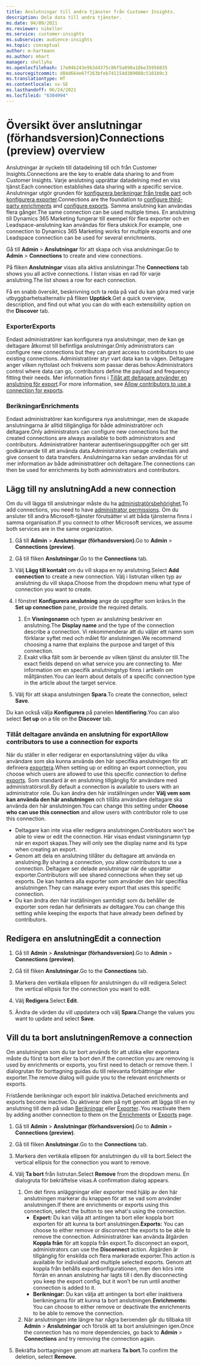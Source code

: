 ```yaml
---
title: Anslutningar till andra tjänster från Customer Insights.
description: Dela data till andra tjänster.
ms.date: 04/09/2021
ms.reviewer: nikeller
ms.service: customer-insights
ms.subservice: audience-insights
ms.topic: conceptual
author: m-hartmann
ms.author: mhart
manager: shellyha
ms.openlocfilehash: 17e04b243e9b3d4375c86f5a890a18be35956835
ms.sourcegitcommit: d84d664e67f263bfeb741154d309088c5101b9c3
ms.translationtype: HT
ms.contentlocale: sv-SE
ms.lasthandoff: 06/24/2021
ms.locfileid: "6304994"
---
```

# <a name="connections-preview-overview"></a><span data-ttu-id="d9552-103">Översikt över anslutningar (förhandsversion)</span><span class="sxs-lookup"><span data-stu-id="d9552-103">Connections (preview) overview</span></span>

<span data-ttu-id="d9552-104">Anslutningar är nyckeln till datadelning till och från Customer Insights.</span><span class="sxs-lookup"><span data-stu-id="d9552-104">Connections are the key to enable data sharing to and from Customer Insights.</span></span> <span data-ttu-id="d9552-105">Varje anslutning upprättar datadelning med en viss tjänst.</span><span class="sxs-lookup"><span data-stu-id="d9552-105">Each connection establishes data sharing with a specific service.</span></span> <span data-ttu-id="d9552-106">Anslutningar utgör grunden för [konfigurera berikningar från tredje part](enrichment-hub.md) och [konfigurera exporter](export-destinations.md).</span><span class="sxs-lookup"><span data-stu-id="d9552-106">Connections are the foundation to [configure third-party enrichments](enrichment-hub.md) and [configure exports](export-destinations.md).</span></span> <span data-ttu-id="d9552-107">Samma anslutning kan användas flera gånger.</span><span class="sxs-lookup"><span data-stu-id="d9552-107">The same connection can be used multiple times.</span></span> <span data-ttu-id="d9552-108">En anslutning till Dynamics 365 Marketing fungerar till exempel för flera exporter och en Leadspace-anslutning kan användas för flera utskick.</span><span class="sxs-lookup"><span data-stu-id="d9552-108">For example, one connection to Dynamics 365 Marketing works for multiple exports and one Leadspace connection can be used for several enrichments.</span></span>

<span data-ttu-id="d9552-109">Gå till **Admin** > **Anslutningar** för att skapa och visa anslutningar.</span><span class="sxs-lookup"><span data-stu-id="d9552-109">Go to **Admin** > **Connections** to create and view connections.</span></span>

<span data-ttu-id="d9552-110">På fliken **Anslutningar** visas alla aktiva anslutningar.</span><span class="sxs-lookup"><span data-stu-id="d9552-110">The **Connections** tab shows you all active connections.</span></span> <span data-ttu-id="d9552-111">I listan visas en rad för varje anslutning.</span><span class="sxs-lookup"><span data-stu-id="d9552-111">The list shows a row for each connection.</span></span> 

<span data-ttu-id="d9552-112">Få en snabb översikt, beskrivning och ta reda på vad du kan göra med varje utbyggbarhetsalternativ på fliken **Upptäck**.</span><span class="sxs-lookup"><span data-stu-id="d9552-112">Get a quick overview, description, and find out what you can do with each extensibility option on the **Discover** tab.</span></span>

### <a name="exports"></a><span data-ttu-id="d9552-113">Exporter</span><span class="sxs-lookup"><span data-stu-id="d9552-113">Exports</span></span>

<span data-ttu-id="d9552-114">Endast administratörer kan konfigurera nya anslutningar, men de kan ge deltagare åtkomst till befintliga anslutningar.</span><span class="sxs-lookup"><span data-stu-id="d9552-114">Only administrators can configure new connections but they can grant access to contributors to use existing connections.</span></span> <span data-ttu-id="d9552-115">Administratörer styr vart data kan ta vägen. Deltagare anger vilken nyttolast och frekvens som passar deras behov.</span><span class="sxs-lookup"><span data-stu-id="d9552-115">Administrators control where data can go, contributors define the payload and frequency fitting their needs.</span></span> <span data-ttu-id="d9552-116">Mer information finns i [Tillåt att deltagare använder en anslutning för export](#allow-contributors-to-use-a-connection-for-exports).</span><span class="sxs-lookup"><span data-stu-id="d9552-116">For more information, see [Allow contributors to use a connection for exports](#allow-contributors-to-use-a-connection-for-exports).</span></span>

### <a name="enrichments"></a><span data-ttu-id="d9552-117">Berikningar</span><span class="sxs-lookup"><span data-stu-id="d9552-117">Enrichments</span></span>

<span data-ttu-id="d9552-118">Endast administratörer kan konfigurera nya anslutningar, men de skapade anslutningarna är alltid tillgängliga för både administratörer och deltagare.</span><span class="sxs-lookup"><span data-stu-id="d9552-118">Only administrators can configure new connections but the created connections are always available to both administrators and contributors.</span></span> <span data-ttu-id="d9552-119">Administratörer hanterar autentiseringsuppgifter och ger sitt godkännande till att använda data.</span><span class="sxs-lookup"><span data-stu-id="d9552-119">Administrators manage credentials and give consent to data transfers.</span></span> <span data-ttu-id="d9552-120">Anslutningarna kan sedan användas för ut mer information av både administratörer och deltagare.</span><span class="sxs-lookup"><span data-stu-id="d9552-120">The connections can then be used for enrichments by both administrators and contributors.</span></span>

## <a name="add-a-new-connection"></a><span data-ttu-id="d9552-121">Lägg till ny anslutning</span><span class="sxs-lookup"><span data-stu-id="d9552-121">Add a new connection</span></span>

<span data-ttu-id="d9552-122">Om du vill lägga till anslutningar måste du ha [administratörsbehörighet](permissions.md).</span><span class="sxs-lookup"><span data-stu-id="d9552-122">To add connections, you need to have [administrator permissions](permissions.md).</span></span> <span data-ttu-id="d9552-123">Om du ansluter till andra Microsoft-tjänster förutsätter vi att båda tjänsterna finns i samma organisation.</span><span class="sxs-lookup"><span data-stu-id="d9552-123">If you connect to other Microsoft services, we assume both services are in the same organization.</span></span>

1. <span data-ttu-id="d9552-124">Gå till **Admin** > **Anslutningar (förhandsversion)**.</span><span class="sxs-lookup"><span data-stu-id="d9552-124">Go to **Admin** > **Connections (preview)**.</span></span>

1. <span data-ttu-id="d9552-125">Gå till fliken **Anslutningar**.</span><span class="sxs-lookup"><span data-stu-id="d9552-125">Go to the **Connections** tab.</span></span>

1. <span data-ttu-id="d9552-126">Välj **Lägg till kontakt** om du vill skapa en ny anslutning.</span><span class="sxs-lookup"><span data-stu-id="d9552-126">Select **Add connection** to create a new connection.</span></span> <span data-ttu-id="d9552-127">Välj i listrutan vilken typ av anslutning du vill skapa.</span><span class="sxs-lookup"><span data-stu-id="d9552-127">Choose from the dropdown menu what type of connection you want to create.</span></span>

1. <span data-ttu-id="d9552-128">I fönstret **Konfigurera anslutning** ange de uppgifter som krävs.</span><span class="sxs-lookup"><span data-stu-id="d9552-128">In the **Set up connection** pane, provide the required details.</span></span> 
   1. <span data-ttu-id="d9552-129">En **Visningsnamn** och typen av anslutning beskriver en anslutning.</span><span class="sxs-lookup"><span data-stu-id="d9552-129">The **Display name** and the type of the connection describe a connection.</span></span> <span data-ttu-id="d9552-130">Vi rekommenderar att du väljer ett namn som förklarar syftet med och målet för anslutningen.</span><span class="sxs-lookup"><span data-stu-id="d9552-130">We recommend choosing a name that explains the purpose and target of this connection.</span></span>
   1. <span data-ttu-id="d9552-131">Exakt vilka fält som är beroende av vilken tjänst du ansluter till.</span><span class="sxs-lookup"><span data-stu-id="d9552-131">The exact fields depend on what service you are connecting to.</span></span> <span data-ttu-id="d9552-132">Mer information om en specifik anslutningstyp finns i artikeln om måltjänsten.</span><span class="sxs-lookup"><span data-stu-id="d9552-132">You can learn about details of a specific connection type in the article about the target service.</span></span>

1. <span data-ttu-id="d9552-133">Välj för att skapa anslutningen **Spara**.</span><span class="sxs-lookup"><span data-stu-id="d9552-133">To create the connection, select **Save**.</span></span>

<span data-ttu-id="d9552-134">Du kan också välja **Konfigurera** på panelen **Identifiering**.</span><span class="sxs-lookup"><span data-stu-id="d9552-134">You can also select **Set up** on a tile on the **Discover** tab.</span></span>

### <a name="allow-contributors-to-use-a-connection-for-exports"></a><span data-ttu-id="d9552-135">Tillåt deltagare använda en anslutning för export</span><span class="sxs-lookup"><span data-stu-id="d9552-135">Allow contributors to use a connection for exports</span></span>

<span data-ttu-id="d9552-136">När du ställer in eller redigerar en exportanslutning väljer du vilka användare som ska kunna använda den här specifika anslutningen för att definiera [exportera](export-destinations.md).</span><span class="sxs-lookup"><span data-stu-id="d9552-136">When setting up or editing an export connection, you choose which users are allowed to use this specific connection to define [exports](export-destinations.md).</span></span> <span data-ttu-id="d9552-137">Som standard är en anslutning tillgänglig för användare med administratörsroll.</span><span class="sxs-lookup"><span data-stu-id="d9552-137">By default a connection is available to users with an administrator role.</span></span> <span data-ttu-id="d9552-138">Du kan ändra den här inställningen under **Välj vem som kan använda den här anslutningen** och tillåta användare deltagare ska använda den här anslutningen.</span><span class="sxs-lookup"><span data-stu-id="d9552-138">You can change this setting under **Choose who can use this connection** and allow users with contributor role to use this connection.</span></span>

- <span data-ttu-id="d9552-139">Deltagare kan inte visa eller redigera anslutningen.</span><span class="sxs-lookup"><span data-stu-id="d9552-139">Contributors won't be able to view or edit the connection.</span></span> <span data-ttu-id="d9552-140">Här visas endast visningsnamn typ när en export skapas.</span><span class="sxs-lookup"><span data-stu-id="d9552-140">They will only see the display name and its type when creating an export.</span></span>
- <span data-ttu-id="d9552-141">Genom att dela en anslutning tillåter du deltagare att använda en anslutning.</span><span class="sxs-lookup"><span data-stu-id="d9552-141">By sharing a connection, you allow contributors to use a connection.</span></span> <span data-ttu-id="d9552-142">Deltagare ser delade anslutningar när de upprättar exporter.</span><span class="sxs-lookup"><span data-stu-id="d9552-142">Contributors will see shared connections when they set up exports.</span></span> <span data-ttu-id="d9552-143">De kan hantera alla exporter som använder den här specifika anslutningen.</span><span class="sxs-lookup"><span data-stu-id="d9552-143">They can manage every export that uses this specific connection.</span></span>
- <span data-ttu-id="d9552-144">Du kan ändra den här inställningen samtidigt som du behåller de exporter som redan har definierats av deltagare.</span><span class="sxs-lookup"><span data-stu-id="d9552-144">You can change this setting while keeping the exports that have already been defined by contributors.</span></span>

## <a name="edit-a-connection"></a><span data-ttu-id="d9552-145">Redigera en anslutning</span><span class="sxs-lookup"><span data-stu-id="d9552-145">Edit a connection</span></span>

1. <span data-ttu-id="d9552-146">Gå till **Admin** > **Anslutningar (förhandsversion)**.</span><span class="sxs-lookup"><span data-stu-id="d9552-146">Go to **Admin** > **Connections (preview)**.</span></span>

1. <span data-ttu-id="d9552-147">Gå till fliken **Anslutningar**.</span><span class="sxs-lookup"><span data-stu-id="d9552-147">Go to the **Connections** tab.</span></span>

1. <span data-ttu-id="d9552-148">Markera den vertikala ellipsen för anslutningen du vill redigera.</span><span class="sxs-lookup"><span data-stu-id="d9552-148">Select the vertical ellipsis for the connection you want to edit.</span></span>

1. <span data-ttu-id="d9552-149">Välj **Redigera**.</span><span class="sxs-lookup"><span data-stu-id="d9552-149">Select **Edit**.</span></span>

1. <span data-ttu-id="d9552-150">Ändra de värden du vill uppdatera och välj **Spara**.</span><span class="sxs-lookup"><span data-stu-id="d9552-150">Change the values you want to update and select **Save**.</span></span>

## <a name="remove-a-connection"></a><span data-ttu-id="d9552-151">Vill du ta bort anslutningen</span><span class="sxs-lookup"><span data-stu-id="d9552-151">Remove a connection</span></span>

<span data-ttu-id="d9552-152">Om anslutningen som du tar bort används för att utöka eller exportera måste du först ta bort eller ta bort den.</span><span class="sxs-lookup"><span data-stu-id="d9552-152">If the connection you are removing is used by enrichments or exports, you first need to detach or remove them.</span></span> <span data-ttu-id="d9552-153">I dialogrutan för borttagning guidas du till relevanta förbättringar eller exporter.</span><span class="sxs-lookup"><span data-stu-id="d9552-153">The remove dialog will guide you to the relevant enrichments or exports.</span></span> 

<span data-ttu-id="d9552-154">Fristående berikningar och export blir inaktiva.</span><span class="sxs-lookup"><span data-stu-id="d9552-154">Detached enrichments and exports become inactive.</span></span> <span data-ttu-id="d9552-155">Du aktiverar dem på nytt genom att lägga till en ny anslutning till dem på sidan [Berikningar](enrichment-hub.md) eller [Exporter](export-destinations.md)..</span><span class="sxs-lookup"><span data-stu-id="d9552-155">You reactivate them by adding another connection to them on the [Enrichments](enrichment-hub.md) or [Exports](export-destinations.md) page.</span></span>

1. <span data-ttu-id="d9552-156">Gå till **Admin** > **Anslutningar (förhandsversion)**.</span><span class="sxs-lookup"><span data-stu-id="d9552-156">Go to **Admin** > **Connections (preview)**.</span></span>

1. <span data-ttu-id="d9552-157">Gå till fliken **Anslutningar**.</span><span class="sxs-lookup"><span data-stu-id="d9552-157">Go to the **Connections** tab.</span></span>

1. <span data-ttu-id="d9552-158">Markera den vertikala ellipsen för anslutningen du vill ta bort.</span><span class="sxs-lookup"><span data-stu-id="d9552-158">Select the vertical ellipsis for the connection you want to remove.</span></span>

1. <span data-ttu-id="d9552-159">Välj **Ta bort** från listrutan.</span><span class="sxs-lookup"><span data-stu-id="d9552-159">Select **Remove** from the dropdown menu.</span></span> <span data-ttu-id="d9552-160">En dialogruta för bekräftelse visas.</span><span class="sxs-lookup"><span data-stu-id="d9552-160">A confirmation dialog appears.</span></span>

   1. <span data-ttu-id="d9552-161">Om det finns anläggningar eller exporter med hjälp av den här anslutningen markerar du knappen för att se vad som använder anslutningen.</span><span class="sxs-lookup"><span data-stu-id="d9552-161">If there are enrichments or exports using this connection, select the button to see what's using the connection.</span></span>
      - <span data-ttu-id="d9552-162">**Export:** Du kan välja att antingen ta bort eller koppla bort exporten för att kunna ta bort anslutningen.</span><span class="sxs-lookup"><span data-stu-id="d9552-162">**Exports:** You can choose to either remove or disconnect the exports to be able to remove the connection.</span></span> <span data-ttu-id="d9552-163">Administratörer kan använda åtgärden **Koppla från** för att koppla från export.</span><span class="sxs-lookup"><span data-stu-id="d9552-163">To disconnect an export, administrators can use the **Disconnect** action.</span></span> <span data-ttu-id="d9552-164">Åtgärden är tillgänglig för enskilda och flera markerade exporter.</span><span class="sxs-lookup"><span data-stu-id="d9552-164">This action is available for individual and multiple selected exports.</span></span> <span data-ttu-id="d9552-165">Genom att koppla från behålls exportkonfigurationen, men den körs inte förrän en annan anslutning har lagts till i den.</span><span class="sxs-lookup"><span data-stu-id="d9552-165">By disconnecting you keep the export config, but it won't be run until another connection is added to it.</span></span>
      - <span data-ttu-id="d9552-166">**Berikningar:** Du kan välja att antingen ta bort eller inaktivera berikningarna för att kunna ta bort anslutningen.</span><span class="sxs-lookup"><span data-stu-id="d9552-166">**Enrichments:** You can choose to either remove or deactivate the enrichments to be able to remove the connection.</span></span> 
   1. <span data-ttu-id="d9552-167">När anslutningen inte längre har några beroenden går du tillbaka till **Admin** > **Anslutningar** och försök att ta bort anslutningen igen.</span><span class="sxs-lookup"><span data-stu-id="d9552-167">Once the connection has no more dependencies, go back to **Admin** > **Connections** and try removing the connection again.</span></span>

1. <span data-ttu-id="d9552-168">Bekräfta borttagningen genom att markera **Ta bort**.</span><span class="sxs-lookup"><span data-stu-id="d9552-168">To confirm the deletion, select **Remove**.</span></span>

